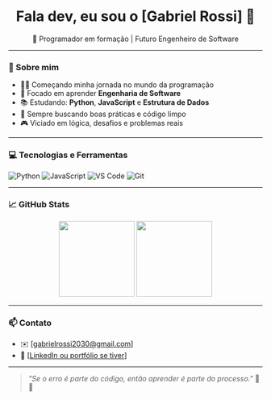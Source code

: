 <!-- README estilizado pro perfil GitHub -->

<h1 align="center">Fala dev, eu sou o [Gabriel Rossi] 👾</h1>

<p align="center">
  🚀 Programador em formação | Futuro Engenheiro de Software
</p>

---

### 🧠 Sobre mim

- 👨‍💻 Começando minha jornada no mundo da programação
- 🎯 Focado em aprender **Engenharia de Software**
- 📚 Estudando: **Python**, **JavaScript** e **Estrutura de Dados**
- 🌱 Sempre buscando boas práticas e código limpo
- 🎮 Viciado em lógica, desafios e problemas reais

---

### 💻 Tecnologias e Ferramentas

![Python](https://img.shields.io/badge/Python-3776AB?style=for-the-badge&logo=python&logoColor=white)
![JavaScript](https://img.shields.io/badge/JavaScript-F7DF1E?style=for-the-badge&logo=javascript&logoColor=black)
![VS Code](https://img.shields.io/badge/VS%20Code-007ACC?style=for-the-badge&logo=visual-studio-code&logoColor=white)
![Git](https://img.shields.io/badge/Git-F05032?style=for-the-badge&logo=git&logoColor=white)

---

### 📈 GitHub Stats

<p align="center">
  <img height="150em" src="https://github-readme-stats.vercel.app/api?username=gabrielrossii&show_icons=true&theme=radical"/>
  <img height="150em" src="https://github-readme-stats.vercel.app/api/top-langs/?username=gabrielrossii&layout=compact&theme=radical"/>
</p>

---

### 📫 Contato

- ✉️ [gabrielrossi2030@gmail.com]
- 💼 [[LinkedIn ou portfólio se tiver](https://www.linkedin.com/in/gabriel-inouhe-assencio-rossi-77a882287/)]

---

> _"Se o erro é parte do código, então aprender é parte do processo."_ 🧠🔥  
